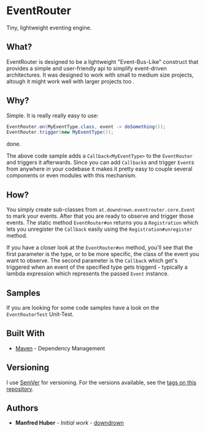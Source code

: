 # EventRouter
Tiny, lightweight eventing engine.

## What?
EventRouter is designed to be a lightweight "Event-Bus-Like" construct that provides a simple and user-friendly api to 
simplify event-driven architectures. It was designed to work with small to medium size projects, altough it might work
well with larger projects too .

## Why?
Simple. It is really really easy to use:

```java
EventRouter.on(MyEventType.class, event -> doSomething());
EventRouter.trigger(new MyEventType());
```

done.


The above code sample adds a `Callback<MyEventType>` to the `EventRouter` and triggers it afterwards. Since you can add
`Callback`s and trigger `Event`s from anywhere in your codebase it makes it pretty easy to couple several components or
even modules with this mechanism.

## How?
You simply create sub-classes from `at.downdrown.eventrouter.core.Event` to mark your events. After that you are ready
to observe and trigger those events. The static method `EventRouter#on` returns you a `Registration` which lets you
unregister the `Callback` easily using the `Registration#unregister` method.

If you have a closer look at the `EventRouter#on` method, you'll see that the first parameter is the type, or to be more
specific, the class of the event you want to observe. The second parameter is the `Callback` which get's triggered when
an event of the specified type gets triggerd - typically a lambda expression which represents the passed `Event` instance.

## Samples
If you are looking for some code samples have a look on the `EventRouterTest` Unit-Test.

## Built With

* [Maven](https://maven.apache.org/) - Dependency Management

## Versioning

I use [SemVer](http://semver.org/) for versioning. For the versions available, see the [tags on this repository](https://github.com/downdrown/eventrouter/tags). 

## Authors

* **Manfred Huber** - *Initial work* - [downdrown](https://github.com/downdrown)
